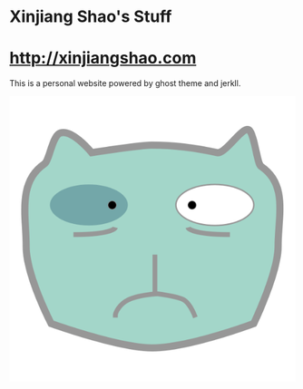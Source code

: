 # Xinjiang Shao's Stuff

http://xinjiangshao.com
===================================================

This is a personal website powered by ghost theme and jerkll.

![](logo-high-resolution.png?raw=true)



